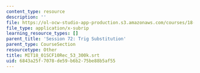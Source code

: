```yaml
---
content_type: resource
description: ''
file: https://ol-ocw-studio-app-production.s3.amazonaws.com/courses/18-01sc-single-variable-calculus-fall-2010/6843a25f7078de59b6b275be88b5af55_MIT18_01SCF10Rec_53_300k.srt
file_type: application/x-subrip
learning_resource_types: []
parent_title: 'Session 72: Trig Substitution'
parent_type: CourseSection
resourcetype: Other
title: MIT18_01SCF10Rec_53_300k.srt
uid: 6843a25f-7078-de59-b6b2-75be88b5af55
---
```

